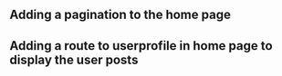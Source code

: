 ## Adding a pagination to the home page

## Adding a route to userprofile in home page to display the user posts

